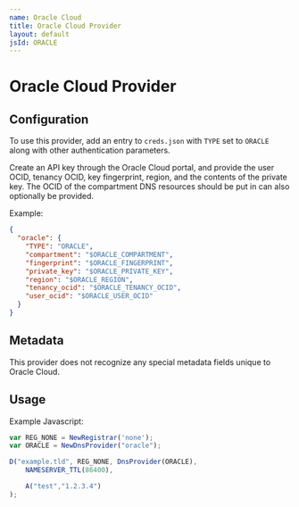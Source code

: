```yaml
---
name: Oracle Cloud
title: Oracle Cloud Provider
layout: default
jsId: ORACLE
---
```

# Oracle Cloud Provider

## Configuration

To use this provider, add an entry to `creds.json` with `TYPE` set to `ORACLE`
along with other authentication parameters.

Create an API key through the Oracle Cloud portal, and provide the user OCID, tenancy OCID, key fingerprint, region, and the contents of the private key.
The OCID of the compartment DNS resources should be put in can also optionally be provided.

Example:

```json
{
  "oracle": {
    "TYPE": "ORACLE",
    "compartment": "$ORACLE_COMPARTMENT",
    "fingerprint": "$ORACLE_FINGERPRINT",
    "private_key": "$ORACLE_PRIVATE_KEY",
    "region": "$ORACLE_REGION",
    "tenancy_ocid": "$ORACLE_TENANCY_OCID",
    "user_ocid": "$ORACLE_USER_OCID"
  }
}
```

## Metadata
This provider does not recognize any special metadata fields unique to Oracle Cloud.

## Usage
Example Javascript:

```js
var REG_NONE = NewRegistrar('none');
var ORACLE = NewDnsProvider("oracle");

D("example.tld", REG_NONE, DnsProvider(ORACLE),
    NAMESERVER_TTL(86400),

    A("test","1.2.3.4")
);
```

